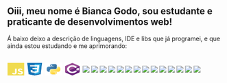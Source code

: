 ## Oiii, meu nome é Bianca Godo, sou estudante e praticante de desenvolvimentos web!

Á baixo deixo a descrição de linguagens, IDE e libs que já programei, e que ainda estou estudando e me aprimorando:

<div style="display: inline_block"><br>
  <img align="center" alt="Rafa-Js" height="30" width="40" src="https://raw.githubusercontent.com/devicons/devicon/master/icons/javascript/javascript-plain.svg">
  <img align="center" alt="Rafa-CSS" height="30" width="40" src="https://raw.githubusercontent.com/devicons/devicon/master/icons/css3/css3-original.svg">
  <img align="center" alt="Rafa-Python" height="30" width="40" src="https://raw.githubusercontent.com/devicons/devicon/master/icons/python/python-original.svg">
  <img align="center" alt="Rafa-Csharp" height="30" width="40" src="https://raw.githubusercontent.com/devicons/devicon/master/icons/csharp/csharp-original.svg">
  <img align="center" heigth="30" width="40" src="https://cdn.jsdelivr.net/gh/devicons/devicon/icons/angularjs/angularjs-original.svg" />
  <img align="center" heigth="30" width="40" src="https://cdn.jsdelivr.net/gh/devicons/devicon/icons/java/java-original-wordmark.svg" />
  <img align="center" heigth="30" width="40" src="https://cdn.jsdelivr.net/gh/devicons/devicon/icons/canva/canva-original.svg" />
  <img align="center" heigth="30" width="40" src="https://cdn.jsdelivr.net/gh/devicons/devicon/icons/docker/docker-original.svg" />
  <img align="center" heigth="30" width="40" src="https://cdn.jsdelivr.net/gh/devicons/devicon/icons/github/github-original.svg" />
  <img align="center" heigth="30" width="40" src="https://cdn.jsdelivr.net/gh/devicons/devicon/icons/vscode/vscode-original-wordmark.svg" />
  <img align="center" heigth="30" width="40" src="https://cdn.jsdelivr.net/gh/devicons/devicon/icons/trello/trello-plain-wordmark.svg" />
  <img align="center" heigth="30" width="40" src="https://cdn.jsdelivr.net/gh/devicons/devicon/icons/yarn/yarn-original-wordmark.svg" />
  <img align="center" heigth="30" width="40" src="https://cdn.jsdelivr.net/gh/devicons/devicon/icons/visualstudio/visualstudio-plain.svg" />
  <img align="center" heigth="30" width="40" src="https://cdn.jsdelivr.net/gh/devicons/devicon/icons/nodejs/nodejs-original-wordmark.svg" />
  <img align="center" heigth="30" width="40" src="https://cdn.jsdelivr.net/gh/devicons/devicon/icons/intellij/intellij-original.svg" />
  <img align="center" heigth="30" width="40" src="https://cdn.jsdelivr.net/gh/devicons/devicon/icons/npm/npm-original-wordmark.svg" />
  <img align="center" heigth="30" width="40" src="https://cdn.jsdelivr.net/gh/devicons/devicon/icons/postgresql/postgresql-original-wordmark.svg" />
  <img align="center" heigth="30" width="40"  src="https://cdn.jsdelivr.net/gh/devicons/devicon/icons/mysql/mysql-original-wordmark.svg" />
  </div>
 
